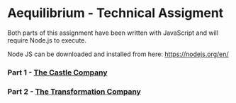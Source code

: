 # Aequilibrium - Technical Assigment

Both parts of this assignment have been written with JavaScript and will require Node.js to execute.

Node JS can be downloaded and installed from here: https://nodejs.org/en/

### Part 1 - [The Castle Company](./part-1)

### Part 2 - [The Transformation Company](./part-2)